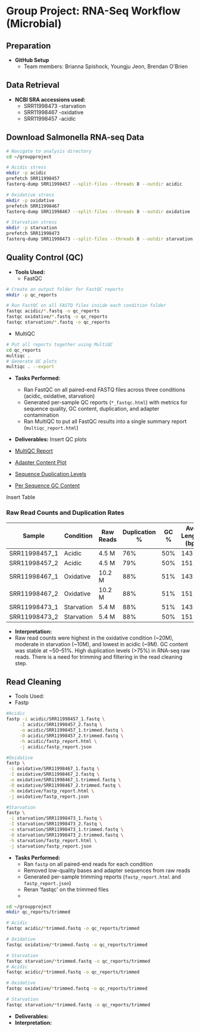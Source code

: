 # Group Project: RNA-Seq Workflow (Microbial)

## Preparation
- **GitHub Setup**
  - Team members: Brianna Spishock, Youngju Jeon, Brendan O'Brien 

## Data Retrieval
- **NCBI SRA accessions used:**
  - SRR11998473 -starvation
  - SRR11998467 -oxidative
  - SRR11998457 -acidic

## Download Salmonella RNA-seq Data

```bash
# Navigate to analysis directory
cd ~/groupproject

# Acidic stress
mkdir -p acidic
prefetch SRR11998457
fasterq-dump SRR11998457 --split-files --threads 8 --outdir acidic

# Oxidative stress
mkdir -p oxidative
prefetch SRR11998467
fasterq-dump SRR11998467 --split-files --threads 8 --outdir oxidative

# Starvation stress
mkdir -p starvation
prefetch SRR11998473
fasterq-dump SRR11998473 --split-files --threads 8 --outdir starvation
```


## Quality Control (QC)
- **Tools Used:** 
  - FastQC
```bash
# Create an output folder for FastQC reports
mkdir -p qc_reports

# Run FastQC on all FASTQ files inside each condition folder
fastqc acidic/*.fastq -o qc_reports
fastqc oxidative/*.fastq -o qc_reports
fastqc starvation/*.fastq -o qc_reports
```
  - MultiQC

```bash
# Put all reports together using MultiQC
cd qc_reports
multiqc .
# Generate QC plots 
multiqc . --export
```

- **Tasks Performed:**  
  - Ran FastQC on all paired-end FASTQ files across three conditions (acidic, oxidative, starvation)
  - Generated per-sample QC reports (`*_fastqc.html`) with metrics for sequence quality, GC content, duplication, and adapter contamination  
  - Ran MultiQC to put all FastQC results into a single summary report (`multiqc_report.html`)  

- **Deliverables:**
Insert QC plots
- [MultiQC Report](multiqc_report_1.html)
- [Adapter Content Plot](multiqc_plots/mqc_fastqc_adapter_content_plot_1.png)
- [Sequence Duplication Levels](multiqc_plots/mqc_fastqc_sequence_duplication_levels_plot_1.png)
- [Per Sequence GC Content](multiqc_plots/mqc_fastqc_per_sequence_gc_content_plot_Percentages.png)

Insert Table
### Raw Read Counts and Duplication Rates

| Sample       | Condition  | Raw Reads   | Duplication % | GC % | Avg Length (bp) |
|--------------|------------|-------------|---------------|------|-----------------|
| SRR11998457_1 | Acidic     | 4.5 M       | 76%           | 50%  | 143 |
| SRR11998457_2 | Acidic     | 4.5 M       | 79%           | 50%  | 151 |
| SRR11998467_1 | Oxidative  | 10.2 M      | 88%           | 51%  | 143 |
| SRR11998467_2 | Oxidative  | 10.2 M      | 88%           | 51%  | 151 |
| SRR11998473_1 | Starvation | 5.4 M       | 88%           | 51%  | 143 |
| SRR11998473_2 | Starvation | 5.4 M       | 88%           | 50%  | 151 |
 

- **Interpretation:**  
- Raw read counts were highest in the oxidative condition (~20M), moderate in starvation (~10M), and lowest in acidic (~9M). GC content was stable at ~50–51%. High duplication levels (>75%) in RNA-seq raw reads. There is a need for trimming and filtering in the read cleaning step.

## Read Cleaning
- Tools Used:
- Fastp
 ```bash
#Acidic
fastp -i acidic/SRR11998457_1.fastq \
      -I acidic/SRR11998457_2.fastq \
      -o acidic/SRR11998457_1.trimmed.fastq \
      -O acidic/SRR11998457_2.trimmed.fastq \
      -h acidic/fastp_report.html \
      -j acidic/fastp_report.json

#Oxidative
fastp \
  -i oxidative/SRR11998467_1.fastq \
  -I oxidative/SRR11998467_2.fastq \
  -o oxidative/SRR11998467_1.trimmed.fastq \
  -O oxidative/SRR11998467_2.trimmed.fastq \
  -h oxidative/fastp_report.html \
  -j oxidative/fastp_report.json

#Starvation
fastp \
  -i starvation/SRR11998473_1.fastq \
  -I starvation/SRR11998473_2.fastq \
  -o starvation/SRR11998473_1.trimmed.fastq \
  -O starvation/SRR11998473_2.trimmed.fastq \
  -h starvation/fastp_report.html \
  -j starvation/fastp_report.json


```
- **Tasks Performed:** 
  - Ran `fastp` on all paired-end reads for each condition
  - Removed low-quality bases and adapter sequences from raw reads  
  - Generated per-sample trimming reports (`fastp_report.html` and `fastp_report.json`)    
  - Reran 'fastqc' on the trimmed files
  - 
```bash
cd ~/groupproject
mkdir qc_reports/trimmed

# Acidic
fastqc acidic/*trimmed.fastq -o qc_reports/trimmed

# Oxidative
fastqc oxidative/*trimmed.fastq -o qc_reports/trimmed

# Starvation
fastqc starvation/*trimmed.fastq -o qc_reports/trimmed
# Acidic
fastqc acidic/*trimmed.fastq -o qc_reports/trimmed

# Oxidative
fastqc oxidative/*trimmed.fastq -o qc_reports/trimmed

# Starvation
fastqc starvation/*trimmed.fastq -o qc_reports/trimmed
```
- **Deliverables:**  
- **Interpretation:**  
